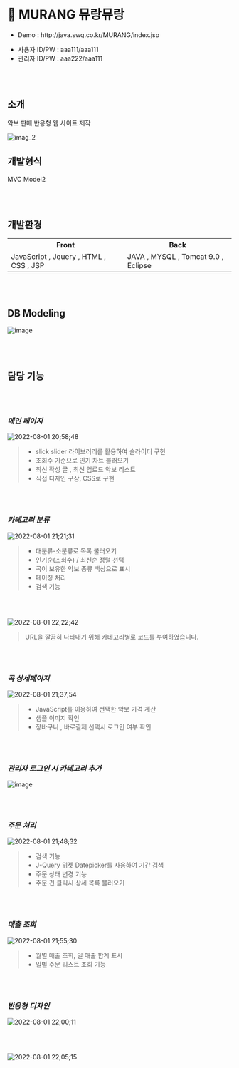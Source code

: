 # 🎹 MURANG 뮤랑뮤랑

<ul>
  <li>Demo : http://java.swq.co.kr/MURANG/index.jsp</li><p>
  <li>사용자 ID/PW : aaa111/aaa111</li>
  <li>관리자 ID/PW : aaa222/aaa111</li>
</ul>

<br></br>

## 소개
악보 판매 반응형 웹 사이트 제작

![imag_2](https://user-images.githubusercontent.com/90951933/182092260-afa401ba-f8f5-4a49-814c-acf5f7716aa3.jpg)

## 개발형식
MVC Model2

<br></br>

## 개발환경
<table>
  <tr>
    <th>Front</th>
    <th>Back</th>
  </tr>
  <tr>
    <td>JavaScript , Jquery , HTML , CSS , JSP</td>
    <td>JAVA , MYSQL , Tomcat 9.0 , Eclipse</td>
  </tr>
</table>

<br></br>

## DB Modeling
![image](https://user-images.githubusercontent.com/90951933/182100290-4492ed79-ac01-48aa-bf8b-5e871e5e0ed3.png)

<br></br>



## 담당 기능

<br></br>

### ***메인 페이지***
![2022-08-01 20;58;48](https://user-images.githubusercontent.com/90951933/182143288-0c57d74d-b094-4fb6-a5f2-565813691576.gif)

>- slick slider 라이브러리를 활용하여 슬라이더 구현
>- 조회수 기준으로 인기 차트 불러오기
>- 최신 작성 글 , 최신 업로드 악보 리스트
>- 직접 디자인 구상, CSS로 구현

<br></br>

### ***카테고리 분류***
![2022-08-01 21;21;31](https://user-images.githubusercontent.com/90951933/182147050-3d3c9c2b-8eb4-4b34-ad10-db5513d8fc5d.gif)

>- 대분류-소분류로 목록 불러오기
>- 인기순(조회수) / 최신순 정렬 선택
>- 곡이 보유한 악보 종류 색상으로 표시
>- 페이징 처리
>- 검색 기능

<br></br>

![2022-08-01 22;22;42](https://user-images.githubusercontent.com/90951933/182157755-1849827c-f0e0-44ee-8a24-e5093801dc73.gif)
> URL을 깔끔히 나타내기 위해 카테고리별로 코드를 부여하였습니다.

<br></br>

### ***곡 상세페이지***
![2022-08-01 21;37;54](https://user-images.githubusercontent.com/90951933/182149640-1b5bb42e-9ca6-453a-b4ad-9a343b70c36b.gif)

>- JavaScript를 이용하여 선택한 악보 가격 계산
>- 샘플 이미지 확인
>- 장바구니 , 바로결제 선택시 로그인 여부 확인

<br></br>

### ***관리자 로그인 시 카테고리 추가***
![image](https://user-images.githubusercontent.com/90951933/182150305-d42cc81c-8090-4e88-a54e-588f510caf07.png)

<br></br>


### ***주문 처리***
![2022-08-01 21;48;32](https://user-images.githubusercontent.com/90951933/182151438-9d5ba9ce-5330-48b1-8d10-e406999e708e.gif)

>- 검색 기능
>- J-Query 위젯 Datepicker를 사용하여 기간 검색
>- 주문 상태 변경 기능
>- 주문 건 클릭시 상세 목록 불러오기

<br></br>

### ***매출 조회***
![2022-08-01 21;55;30](https://user-images.githubusercontent.com/90951933/182152640-06e2db24-1348-4019-92cc-55ed1a052717.gif)

>- 월별 매출 조회, 일 매출 합계 표시
>- 일별 주문 리스트 조회 기능

<br></br>

### ***반응형 디자인***
![2022-08-01 22;00;11](https://user-images.githubusercontent.com/90951933/182153813-a13678d6-6147-40ae-9889-6c8d4d5cbc57.gif)

<br></br>

![2022-08-01 22;05;15](https://user-images.githubusercontent.com/90951933/182154442-f8e0cf71-5ffb-4c68-8a0b-77a99923315c.gif)

<br></br>
